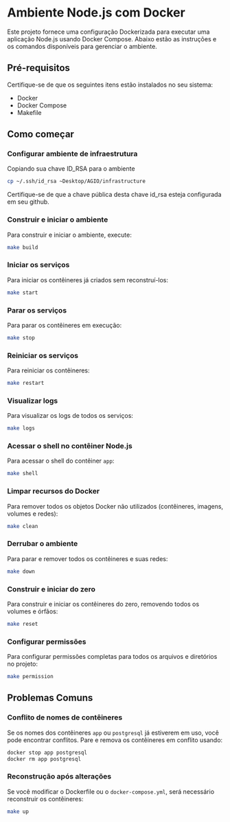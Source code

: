 
# Ambiente Node.js com Docker

Este projeto fornece uma configuração Dockerizada para executar uma aplicação Node.js usando Docker Compose. Abaixo estão as instruções e os comandos disponíveis para gerenciar o ambiente.

## Pré-requisitos

Certifique-se de que os seguintes itens estão instalados no seu sistema:

- Docker
- Docker Compose
- Makefile

## Como começar

### Configurar ambiente de infraestrutura
Copiando sua chave ID_RSA para o ambiente
```bash
cp ~/.ssh/id_rsa ~Desktop/AGIO/infrastructure
```

Certifique-se de que a chave pública desta chave id_rsa esteja configurada em seu github.

### Construir e iniciar o ambiente

Para construir e iniciar o ambiente, execute:

```bash
make build
```

### Iniciar os serviços

Para iniciar os contêineres já criados sem reconstruí-los:

```bash
make start
```

### Parar os serviços

Para parar os contêineres em execução:

```bash
make stop
```

### Reiniciar os serviços

Para reiniciar os contêineres:

```bash
make restart
```

### Visualizar logs

Para visualizar os logs de todos os serviços:

```bash
make logs
```

### Acessar o shell no contêiner Node.js

Para acessar o shell do contêiner `app`:

```bash
make shell
```

### Limpar recursos do Docker

Para remover todos os objetos Docker não utilizados (contêineres, imagens, volumes e redes):

```bash
make clean
```

### Derrubar o ambiente

Para parar e remover todos os contêineres e suas redes:

```bash
make down
```

### Construir e iniciar do zero

Para construir e iniciar os contêineres do zero, removendo todos os volumes e órfãos:

```bash
make reset
```

### Configurar permissões

Para configurar permissões completas para todos os arquivos e diretórios no projeto:

```bash
make permission
```

## Problemas Comuns

### Conflito de nomes de contêineres

Se os nomes dos contêineres `app` ou `postgresql` já estiverem em uso, você pode encontrar conflitos. Pare e remova os contêineres em conflito usando:

```bash
docker stop app postgresql
docker rm app postgresql
```

### Reconstrução após alterações

Se você modificar o Dockerfile ou o `docker-compose.yml`, será necessário reconstruir os contêineres:

```bash
make up
```
